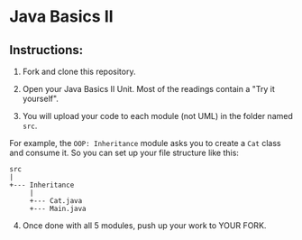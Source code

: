 # Java Basics II

## Instructions:

1. Fork and clone this repository.

2. Open your Java Basics II Unit. Most of the readings contain a "Try it yourself".

3. You will upload your code to each module (not UML) in the folder named `src`.

For example, the `OOP: Inheritance` module asks you to create a `Cat` class and consume it. So you can set up your file structure like this:

```
src
|
+--- Inheritance
     |
     +--- Cat.java
     +--- Main.java
```

4. Once done with all 5 modules, push up your work to YOUR FORK.
